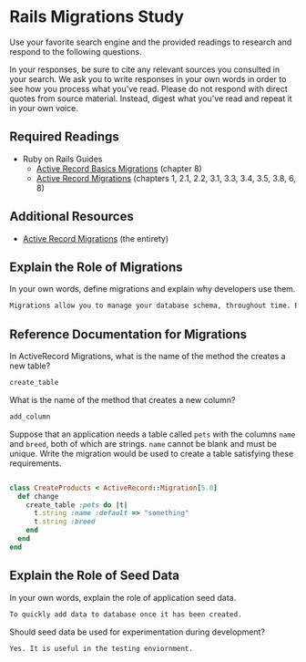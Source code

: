 # Rails Migrations Study

Use your favorite search engine and the provided readings to research and
respond to the following questions.

In your responses, be sure to cite any relevant sources you consulted in your
search. We ask you to write responses in your own words in order to see how you
process what you've read. Please do not respond with direct quotes from source
material. Instead, digest what you've read and repeat it in your own voice.

## Required Readings

-   Ruby on Rails Guides
    -   [Active Record Basics Migrations](http://guides.rubyonrails.org/active_record_basics.html#migrations)
        (chapter 8)
    -   [Active Record Migrations](http://guides.rubyonrails.org/active_record_migrations.html)
        (chapters 1, 2.1, 2.2, 3.1, 3.3, 3.4, 3.5, 3.8, 6, 8)

## Additional Resources
-   [Active Record Migrations](http://guides.rubyonrails.org/active_record_migrations.html)
    (the entirety)

## Explain the Role of Migrations

In your own words, define migrations and explain why developers use them.

```md
Migrations allow you to manage your database schema, throughout time. By this I mean that it will act as a versioned history of how youe database has changed. It allows you not to have to manage your database exclusively with SQL, for example. This can be extremely useful when it comes to deploying your app and working with other developers.
```

## Reference Documentation for Migrations

In ActiveRecord Migrations, what is the name of the method the creates a new
table?

```md
create_table
```

What is the name of the method that creates a new column?

```md
add_column
```

Suppose that an application needs a table called `pets` with the columns `name`
and `breed`, both of which are strings. `name` cannot be blank and must be
unique. Write the migration would be used to create a table satisfying these
requirements.

```ruby

class CreateProducts < ActiveRecord::Migration[5.0]
  def change
    create_table :pets do |t|
      t.string :name :default => "something"
      t.string :breed
    end
  end
end
```

## Explain the Role of Seed Data

In your own words, explain the role of application seed data.

```md
To quickly add data to database once it has been created.
```

Should seed data be used for experimentation during development?

```md
Yes. It is useful in the testing enviornment.
```
